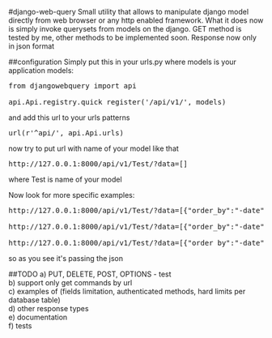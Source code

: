 #django-web-query
Small utility that allows to manipulate django model directly from web browser or any http enabled framework.
What it does now is simply invoke querysets from models on the django. 
GET method is tested by me, other methods to be implemented soon.
Response now only in json format

##configuration
Simply put this in your urls.py where models is your application models:

<pre>
from djangowebquery import api

api.Api.registry.quick_register('/api/v1/', models)
</pre>

and add this url to your urls patterns

<pre>
url(r'^api/', api.Api.urls)
</pre>
now try to put url with name of your model like that

<pre>
http://127.0.0.1:8000/api/v1/Test/?data=[] 
</pre>

where Test is name of your model

Now look for more specific examples:
<pre>
http://127.0.0.1:8000/api/v1/Test/?data=[{"order_by":"-date"},{"filter":{"name_id__in":[1, 2, 6, 10, 11, 21, 26, 27, 29, 32, 36]}},{"filter":{"date":{"date__range":["2014.11.04 00:00 UTC", "2014.11.06 23:59 UTC"]}}},{"limit":{"start":null,"end":9}}]

http://127.0.0.1:8000/api/v1/Test/?data=[{"order_by":"-date"},{"limit":{"end":9}}]

http://127.0.0.1:8000/api/v1/Test/?data=[{"order_by":"-date"},{"filter":{"symbol":11}},{"limit":{"end":9}}]
</pre>
so as you see it's passing the json

##TODO
a) PUT, DELETE, POST, OPTIONS - test
<br>
b) support only get commands by url
<br>
c) examples of (fields limitation, authenticated methods, hard limits per database table)
<br>
d) other response types
<br>
e) documentation
<br>
f) tests
